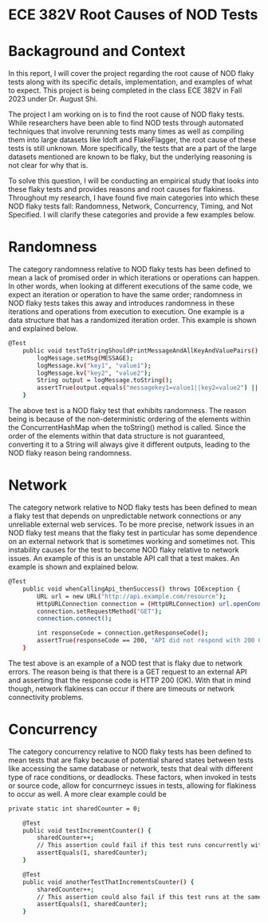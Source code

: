 # ECE 382V Root Causes of NOD Tests

# Backaground and Context

In this report, I will cover the project regarding the root cause of NOD flaky tests along with its specific details, implementation, and examples of what to expect. This project is being completed in the class ECE 382V in Fall 2023 under Dr. August Shi. 

The project I am working on is to find the root cause of NOD flaky tests. While researchers have been able to find NOD tests through automated techniques that involve rerunning tests many times as well as compiling them into large datasets like Idoft and FlakeFlagger, the root cause of these tests is still unknown. More specifically, the tests that are a part of the large datasets mentioned are known to be flaky, but the underlying reasoning is not clear for why that is. 

To solve this question, I will be conducting an empirical study that looks into these flaky tests and provides reasons and root causes for flakiness. Throughout my research, I have found five main categories into which these NOD flaky tests fall: Randomness, Network, Concurrency, Timing, and Not Specified. I will clarify these categories and provide a few examples below.

# Randomness

The category randomness relative to NOD flaky tests has been defined to mean a lack of promised order in which iterations or operations can happen. In other words, when looking at different executions of the same code, we expect an iteration or operation to have the same order; randomness in NOD flaky tests takes this away and introduces randomness in these iterations and operations from execution to execution. One example is a data structure that has a randomized iteration order. This example is shown and explained below.

```bash
@Test
    public void testToStringShouldPrintMessageAndAllKeyAndValuePairs() {
        logMessage.setMsg(MESSAGE);
        logMessage.kv("key1", "value1");
        logMessage.kv("key2", "value2");
        String output = logMessage.toString();
        assertTrue(output.equals("messagekey1=value1||key2=value2") || output.equals("messagekey2=value2||key1=value1"));
    }
```
The above test is a NOD flaky test that exhibits randomness. The reason being is because of the non-deterministic ordering of the elements within the ConcurrentHashMap when the toString() method is called. Since the order of the elements within that data structure is not guaranteed, converting it to a String will always give it different outputs, leading to the NOD flaky reason being randomness.

# Network

The category network relative to NOD flaky tests has been defined to mean a flaky test that depends on unpredictable network connections or any unreliable external web services. To be more precise, network issues in an NOD flaky test means that the flaky test in particular has some dependence on an external network that is sometimes working and sometimes not. This instability causes for the test to become NOD flaky relative to network issues. An example of this is an unstable API call that a test makes. An example is shown and explained below.

```bash
@Test
    public void whenCallingApi_thenSuccess() throws IOException {
        URL url = new URL("http://api.example.com/resource");
        HttpURLConnection connection = (HttpURLConnection) url.openConnection();
        connection.setRequestMethod("GET");
        connection.connect();

        int responseCode = connection.getResponseCode();
        assertTrue(responseCode == 200, "API did not respond with 200 OK");
    }
```
The test above is an example of a NOD test that is flaky due to network errors. The reason being is that there is a GET request to an external API and asserting that the response code is HTTP 200 (OK). With that in mind though, network flakiness can occur if there are timeouts or network connectivity problems.

# Concurrency

The category concurrency relative to NOD flaky tests has been defined to mean tests that are flaky because of potential shared states between tests like accessing the same database or network, tests that deal with different type of race conditions, or deadlocks. These factors, when invoked in tests or source code, allow for concurrneyc issues in tests, allowing for flakiness to occur as well. A more clear example could be 

```bash
private static int sharedCounter = 0;

    @Test
    public void testIncrementCounter() {
        sharedCounter++;
        // This assertion could fail if this test runs concurrently with other tests that modify sharedCounter
        assertEquals(1, sharedCounter);
    }

    @Test
    public void anotherTestThatIncrementsCounter() {
        sharedCounter++;
        // This assertion could also fail if this test runs at the same time as the above test
        assertEquals(1, sharedCounter);
    }
```
